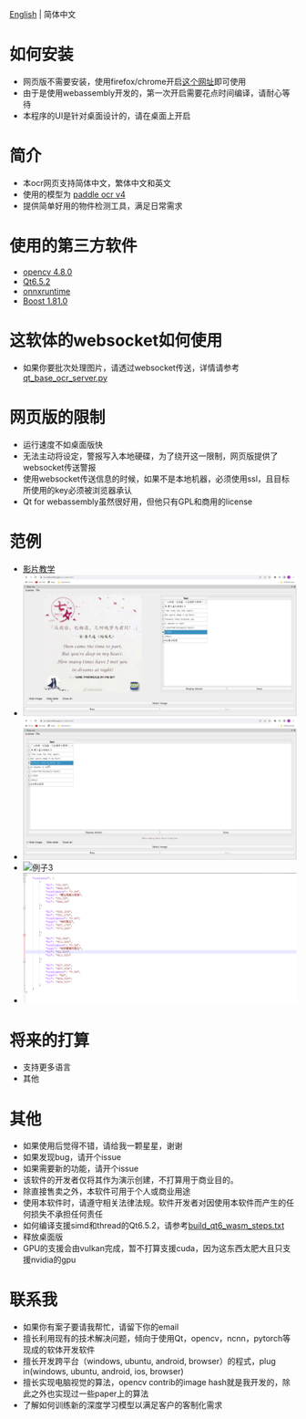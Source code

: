 [English](./readme.md) | 简体中文

# 如何安装

- 网页版不需要安装，使用firefox/chrome开启[这个网址](https://ocr-task.netlify.app/ocr_tasks.html)即可使用
- 由于是使用webassembly开发的，第一次开启需要花点时间编译，请耐心等待
- 本程序的UI是针对桌面设计的，请在桌面上开启

# 简介

- 本ocr网页支持简体中文，繁体中文和英文
- 使用的模型为 [paddle ocr v4](https://github.com/PaddlePaddle/PaddleOCR)
- 提供简单好用的物件检测工具，满足日常需求

# 使用的第三方软件

- [opencv 4.8.0](https://github.com/opencv/opencv)
- [Qt6.5.2](https://www.qt.io/)
- [onnxruntime](https://onnxruntime.ai/docs/build/web.html)
- [Boost 1.81.0](https://www.boost.org/)

# 这软体的websocket如何使用

- 如果你要批次处理图片，请透过websocket传送，详情请参考 [qt_base_ocr_server.py](https://github.com/stereomatchingkiss/show_cases/blob/master/python_tools/simple_server/qt_base_ocr_server.py)

# 网页版的限制

- 运行速度不如桌面版快
- 无法主动将设定，警报写入本地硬碟，为了绕开这一限制，网页版提供了websocket传送警报
- 使用websocket传送信息的时候，如果不是本地机器，必须使用ssl，且目标所使用的key必须被浏览器承认
- Qt for webassembly虽然很好用，但他只有GPL和商用的license

# 范例

- [影片教学](https://youtu.be/30p-nRqsVss)
- ![例子1](./imgs/ocr_00.png)
- ![例子2](./imgs/ocr_01.png)
- ![例子3](./imgs/ocr_03.png)
- ![存下结果](./imgs/save_to_json_00.png)

# 将来的打算

- 支持更多语言
- 其他

# 其他

- 如果使用后觉得不错，请给我一颗星星，谢谢
- 如果发现bug，请开个issue
- 如果需要新的功能，请开个issue
- 该软件的开发者仅将其作为演示创建，不打算用于商业目的。
- 除直接售卖之外，本软件可用于个人或商业用途
- 使用本软件时，请遵守相关法律法规。软件开发者对因使用本软件而产生的任何损失不承担任何责任
- 如何编译支援simd和thread的Qt6.5.2，请参考[build_qt6_wasm_steps.txt](https://github.com/stereomatchingkiss/object_detection_and_alarm/blob/main/build_qt6_wasm_steps.txt)
- 释放桌面版
- GPU的支援会由vulkan完成，暂不打算支援cuda，因为这东西太肥大且只支援nvidia的gpu

# 联系我

- 如果你有案子要请我帮忙，请留下你的email
- 擅长利用现有的技术解决问题，倾向于使用Qt，opencv，ncnn，pytorch等现成的软体开发软件
- 擅长开发跨平台（windows, ubuntu, android, browser）的程式，plug in(windows, ubuntu, android, ios, browser)
- 擅长实现电脑视觉的算法，opencv contrib的image hash就是我开发的，除此之外也实现过一些paper上的算法
- 了解如何训练新的深度学习模型以满足客户的客制化需求